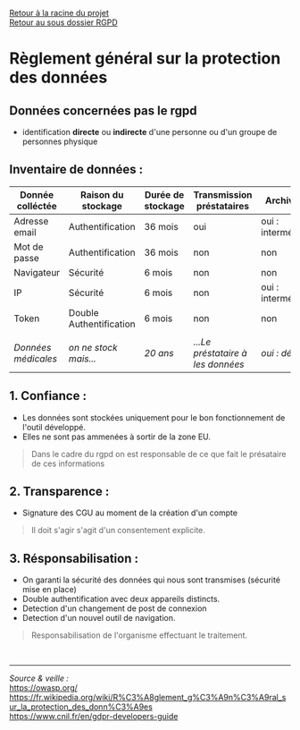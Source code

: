 [Retour à la racine du projet](https://github.com/EPradillon/veille-informatique)  
[Retour au sous dossier RGPD](https://github.com/EPradillon/veille-informatique/rgpd)

# Règlement général sur la protection des données

## Données concernées pas le rgpd 
- identification **directe** ou **indirecte** d'une personne ou d'un groupe de personnes physique

## Inventaire de données :

| **Donnée colléctée** 	| **Raison du stockage**  	| **Durée de stockage** 	| **Transmission préstataires** 	| **Archivage**      	|
|----------------------	|-------------------------	|-----------------------	|-------------------------------	|--------------------	|
| Adresse email        	| Authentification        	| 36 mois               	| oui                           	| oui : intermédaire 	|
| Mot de passe         	| Authentification        	| 36 mois               	| non                           	| non                	|
| Navigateur           	| Sécurité                	| 6 mois                	| non                           	| non                	|
| IP                   	| Sécurité                	| 6 mois                	| non                           	| oui : intermédaire 	|
| Token                	| Double Authentification 	| 6 mois                	| non                           	| non                	|
|                      	|                         	|                       	|                               	|                    	|
| *Données médicales*    	| *on ne stock mais...*     	| *20 ans*                	| *...Le préstataire à les données*  	| *oui : définitif*    	|

## 1. Confiance :
- Les données sont stockées uniquement pour le bon fonctionnement de l'outil développé.
- Elles ne sont pas ammenées à sortir de la zone EU.

> Dans le cadre du rgpd on est responsable de ce que fait le présataire de ces informations
## 2. Transparence :
- Signature des CGU au moment de la création d'un compte
> Il doit s'agir s'agit d'un consentement explicite.

## 3. Résponsabilisation :
- On garanti la sécurité des données qui nous sont transmises (sécurité mise en place)
- Double authentification avec deux appareils distincts.
- Detection d'un changement de post de connexion
- Detection d'un nouvel outil de navigation.
> Responsabilisation de l'organisme effectuant le traitement.
  
<br><hr>
  
*Source & veille :*  
https://owasp.org/  
https://fr.wikipedia.org/wiki/R%C3%A8glement_g%C3%A9n%C3%A9ral_sur_la_protection_des_donn%C3%A9es  
https://www.cnil.fr/en/gdpr-developers-guide








